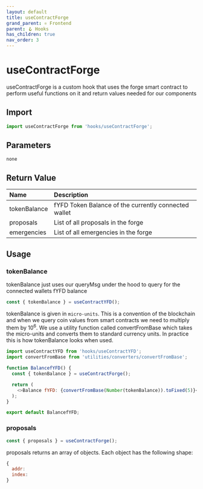 ```yaml
---
layout: default
title: useContractForge
grand_parent: ⚛️ Frontend
parent: 🪝 Hooks
has_children: true
nav_order: 3
---
```


# useContractForge

useContractForge is a custom hook that uses the forge smart contract to perform useful functions on it and return values needed for our components

## Import

```js
import useContractForge from 'hooks/useContractForge';
```

## Parameters

`none`

## Return Value

| Name         | Description                                          |
|:-------------|:-----------------------------------------------------|
| tokenBalance | fYFD Token Balance of the currently connected wallet |
| proposals    | List of all proposals in the forge                   |
| emergencies  | List of all emergencies in the forge                 |

## Usage

### tokenBalance

tokenBalance just uses our queryMsg under the hood to query for the connected wallets fYFD balance

```js
const { tokenBalance } = useContractYFD();
```

tokenBalance is given in `micro-units`. This is a convention of the blockchain and when we query coin values from smart contracts we need to multiply them by 10<sup>6</sup>. We use a utility function called convertFromBase which takes the micro-units and converts them to standard currency units. In practice this is how tokenBalance looks when used.

```js
import useContractYFD from 'hooks/useContractYFD';
import convertFromBase from 'utilities/converters/convertFromBase';

function BalancefYFD() {
  const { tokenBalance } = useContractForge();

  return (
    <>Balance fYFD: {convertFromBase(Number(tokenBalance)).toFixed(5)}</>
  );
}

export default BalancefYFD;
```

### proposals

```js
const { proposals } = useContractForge();
```

proposals returns an array of objects. Each object has the following shape:
```js
{
  addr: 
  index:
}